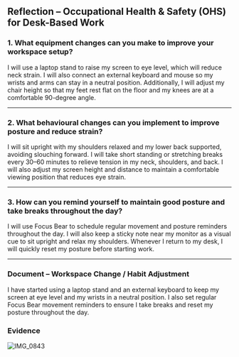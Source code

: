 ## Reflection – Occupational Health & Safety (OHS) for Desk-Based Work

### 1. What equipment changes can you make to improve your workspace setup?
I will use a laptop stand to raise my screen to eye level, which will reduce neck strain. I will also connect an external keyboard and mouse so my wrists and arms can stay in a neutral position. Additionally, I will adjust my chair height so that my feet rest flat on the floor and my knees are at a comfortable 90-degree angle.

---

### 2. What behavioural changes can you implement to improve posture and reduce strain?
I will sit upright with my shoulders relaxed and my lower back supported, avoiding slouching forward. I will take short standing or stretching breaks every 30–60 minutes to relieve tension in my neck, shoulders, and back. I will also adjust my screen height and distance to maintain a comfortable viewing position that reduces eye strain.

---

### 3. How can you remind yourself to maintain good posture and take breaks throughout the day?
I will use Focus Bear to schedule regular movement and posture reminders throughout the day. I will also keep a sticky note near my monitor as a visual cue to sit upright and relax my shoulders. Whenever I return to my desk, I will quickly reset my posture before starting work.

---

### Document – Workspace Change / Habit Adjustment
I have started using a laptop stand and an external keyboard to keep my screen at eye level and my wrists in a neutral position. I also set regular Focus Bear movement reminders to ensure I take breaks and reset my posture throughout the day.

### Evidence
![IMG_0843](https://github.com/user-attachments/assets/21109678-2054-49ef-be02-bc8a8d053b80)

